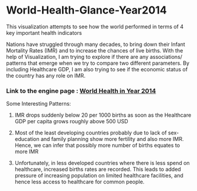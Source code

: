 # World-Health-Glance-Year2014
This visualization attempts to see how the world performed in terms of 4 key important health indicators

Nations have struggled through many decades, to bring down their Infant Mortality Rates (IMR) and to increase the chances of live births. With the help of Visualization, I am trying to explore if there are any associations/ patterns that emerge when we try to compare two different parameters. By including Healthcare GDP, I am also trying to see if the economic status of the country has any role on IMR. 

### Link to the engine page : [World Health in Year 2014](https://thakremanas.github.io/World-Health-Glance-Year2014/)

Some Interesting Patterns:

1. IMR drops suddenly below 20 per 1000 births as soon as the Healthcare GDP per capita grows roughly above 500 USD

2. Most of the least developing countries probably due to lack of sex-education and family planning show more fertility and also more IMR. Hence, we can infer that possibly more number of births equates to more IMR

3. Unfortunately, in less developed countries where there is less spend on healthcare, increased births rates are recorded. This leads to added pressure of increasing population on limited healthcare facilities, and hence less access to healthcare for common people.
